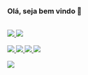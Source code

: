 ### Olá, seja bem vindo 👋
<br>
<div>
  <a href="https://github.com/wanderls">
  <img heigth="180em" src="https://github-readme-stats.vercel.app/api?username=wanderls&show_icons=true&theme=graywhite" />
  <img heigth="180em" src="https://github-readme-stats.vercel.app/api/top-langs/?username=wanderls&layout=compact&theme=graywhite" />
  </a>
</div>
<br>
<div display=inline_block>
  <a href="https://github.com/wanderls">
  <img src="https://img.shields.io/badge/HTML5-E34F26?style=for-the-badge&logo=html5&logoColor=white" />
  <img src="https://img.shields.io/badge/CSS3-1572B6?style=for-the-badge&logo=css3&logoColor=white" />
  <img src="https://img.shields.io/badge/JavaScript-323330?style=for-the-badge&logo=javascript&logoColor=F7DF1E" />
  <img src="https://img.shields.io/badge/Node.js-43853D?style=for-the-badge&logo=node.js&logoColor=white" />
  </a>
</div>
<br>
<div>
  <a href="https://www.linkedin.com/in/wander-luiz-a97773128" target="_blank"><img src="https://img.shields.io/badge/LinkedIn-0077B5?style=for-the-badge&logo=linkedin&logoColor=white" /></a>
</div>
 


<!--
**wanderls/wanderls** is a ✨ _special_ ✨ repository because its `README.md` (this file) appears on your GitHub profile.

Here are some ideas to get you started:

- 🔭 I’m currently working on ...
- 🌱 I’m currently learning ...
- 👯 I’m looking to collaborate on ...
- 🤔 I’m looking for help with ...
- 💬 Ask me about ...
- 📫 How to reach me: ...
- 😄 Pronouns: ...
- ⚡ Fun fact: ...
-->
